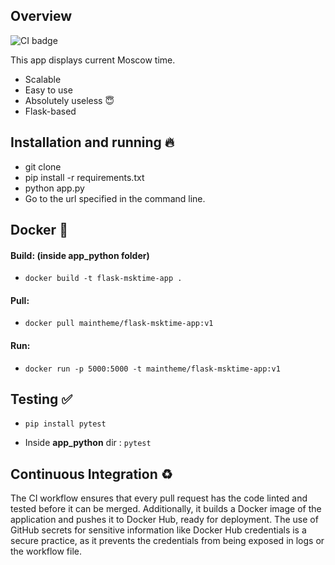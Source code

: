 ## Overview

![CI badge](https://github.com/maintheme2/S24-devops-labs/actions/workflows/app_python.yml/badge.svg)

This app displays current Moscow time.

* Scalable
* Easy to use
* Absolutely useless :innocent:
* Flask-based

## Installation and running :fire:

* git clone
* pip install -r requirements.txt
* python app.py
* Go to the url specified in the command line.

## Docker :whale:

#### Build: (inside app_python folder)

* `docker build -t flask-msktime-app .`

#### Pull: 

* `docker pull maintheme/flask-msktime-app:v1`

#### Run:

* `docker run -p 5000:5000 -t maintheme/flask-msktime-app:v1`

## Testing :white_check_mark:

* `pip install pytest`

* Inside __app_python__ dir : `pytest`

## Continuous Integration :recycle:

The CI workflow ensures that every pull request has the code linted and tested before it can be merged. Additionally, it builds a Docker image of the application and pushes it to Docker Hub, ready for deployment. The use of GitHub secrets for sensitive information like Docker Hub credentials is a secure practice, as it prevents the credentials from being exposed in logs or the workflow file.